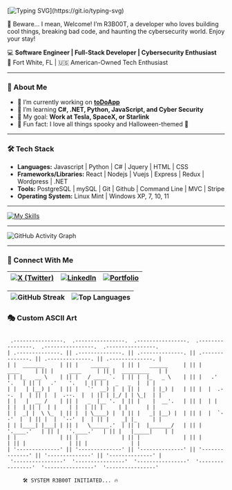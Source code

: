 [![Typing SVG](https://readme-typing-svg.herokuapp.com?color=%231F7A8C&lines=👻+Welcome+to+R3B00T's+Profile!+;💻+Full-Stack+Developer!+;😈+Cybersecurity+Enthusiast!)](https://git.io/typing-svg)

👻 Beware... I mean, Welcome! I’m R3B00T, a developer who loves building cool things, breaking bad code, and haunting the cybersecurity world. Enjoy your stay!

💻 **Software Engineer | Full-Stack Developer | Cybersecurity Enthusiast**  
📍 Fort White, FL | 🇺🇸 American-Owned Tech Enthusiast  

---

### 🚀 About Me
- 🔭 I’m currently working on **[toDoApp](https://github.com/RobertLynch21/toDoApp)**  
- 🌱 I’m learning **C#, .NET, Python, JavaScript, and Cyber Security**  
- 🦾 My goal: **Work at Tesla, SpaceX, or Starlink**  
- 🎃 Fun fact: I love all things spooky and Halloween-themed 👻  

---

### 🛠 Tech Stack  
- **Languages:** Javascript | Python | C# | Jquery | HTML | CSS
- **Frameworks/Libraries:** React | Nodejs | Vuejs | Express | Redux | Wordpress | .NET
- **Tools:** PostgreSQL | mySQL | Git | Github | Command Line | MVC | Stripe
- **Operating System:** Linux Mint | Windows XP, 7, 10, 11

---

[![My Skills](https://skillicons.dev/icons?i=js,html,css,angular,dotnet,git,js,linux,mint,mysql,nodejs,npm,postgres,postman,py,react,svelte,vscode,wordpress,vue,cs&perline=10)](https://skillicons.dev)

---

![GitHub Activity Graph](https://github-readme-activity-graph.vercel.app/graph?username=RobertLynch21&theme=github-dark)

---

### 🔗 Connect With Me  

| [![X (Twitter)](https://img.shields.io/badge/X-Connect-black?style=flat&logo=twitter)](https://twitter.com/Ravenmight) | [![LinkedIn](https://img.shields.io/badge/LinkedIn-Connect-blue?style=flat&logo=linkedin)](https://www.linkedin.com/in/robertflynch/) | [![Portfolio](https://img.shields.io/badge/Portfolio-Visit-orange?style=flat&logo=firefox)](https://robertlynch.dev/) |
|--|--|--|

| ![GitHub Streak](https://github-readme-streak-stats.herokuapp.com/?user=RobertLynch21&theme=dark) | ![Top Languages](https://github-readme-stats.vercel.app/api/top-langs/?username=RobertLynch21&layout=compact&theme=dark) |
|--|--|


### 🎭 Custom ASCII Art  
```

 .----------------.  .----------------.  .----------------.  .----------------.  .----------------.  .----------------. 
| .--------------. || .--------------. || .--------------. || .--------------. || .--------------. || .--------------. |
| |  _______     | || |    ______    | || |   ______     | || |     ____     | || |     ____     | || |  _________   | |
| | |_   __ \    | || |   / ____ `.  | || |  |_   _ \    | || |   .'    '.   | || |   .'    '.   | || | |  _   _  |  | |
| |   | |__) |   | || |   `'  __) |  | || |    | |_) |   | || |  |  .--.  |  | || |  |  .--.  |  | || | |_/ | | \_|  | |
| |   |  __ /    | || |   _  |__ '.  | || |    |  __'.   | || |  | |    | |  | || |  | |    | |  | || |     | |      | |
| |  _| |  \ \_  | || |  | \____) |  | || |   _| |__) |  | || |  |  `--'  |  | || |  |  `--'  |  | || |    _| |_     | |
| | |____| |___| | || |   \______.'  | || |  |_______/   | || |   '.____.'   | || |   '.____.'   | || |   |_____|    | |
| |              | || |              | || |              | || |              | || |              | || |              | |
| '--------------' || '--------------' || '--------------' || '--------------' || '--------------' || '--------------' |
 '----------------'  '----------------'  '----------------'  '----------------'  '----------------'  '----------------'

     🛠️ SYSTEM R3B00T INITIATED... 🔥

```

